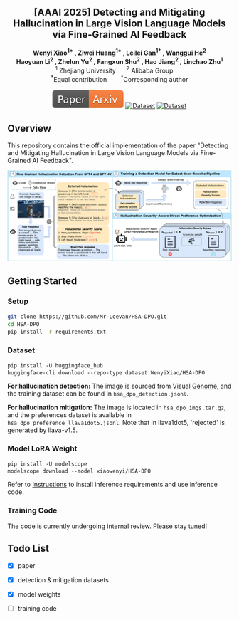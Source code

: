 <!-- # magic-edit.github.io -->

<p align="center">
  <h2 align="center">[AAAI 2025] Detecting and Mitigating Hallucination in Large Vision Language Models via Fine-Grained AI Feedback
</h2>
  <p align="center">
    <a><strong>Wenyi Xiao<sup>1*</sup> , </strong></a>
    <a><strong>Ziwei Huang<sup>1*</sup> , </strong></a>
    <a><strong>Leilei Gan<sup>1†</sup> , </strong></a>
    <a><strong>Wanggui He<sup>2</sup>  </strong></a>
    <br>
    <a><strong>Haoyuan Li<sup>2</sup> ,  </strong></a>
    <a><strong>Zhelun Yu<sup>2</sup> , </strong></a>
    <a><strong>Fangxun Shu<sup>2</sup> ,  </strong></a>
    <a><strong>Hao Jiang<sup>2</sup> , </strong></a>
    <a><strong>Linchao Zhu<sup>1</sup>   </strong></a>
    <br>
    <sup>1</sup> Zhejiang University&nbsp;&nbsp;&nbsp;&nbsp;&nbsp;&nbsp;<sup>2</sup> Alibaba Group&nbsp;&nbsp;&nbsp;&nbsp;&nbsp;&nbsp
    <br>
    <sup>*</sup>Equal contribution &nbsp;&nbsp;&nbsp;&nbsp;&nbsp;&nbsp <sup>†</sup>Corresponding author
    </br>
    </br>
        <a href="https://arxiv.org/pdf/2404.14233">
        <img src='assets/Paper-Arxiv-orange.svg' alt='Paper PDF'></a>
        <a href="https://huggingface.co/datasets/WenyiXiao/HSA-DPO">
        <img src='https://img.shields.io/badge/Dataset-HuggingFace-yellow' alt='Dataset'></a>
        <a href="https://modelscope.cn/models/xiaowenyi/HSA-DPO">
        <img src='https://img.shields.io/badge/Model-ModelScope-blue' alt='Dataset'></a>
        
  </p>
</p>



## Overview

This repository contains the official implementation of the paper "Detecting and Mitigating Hallucination in Large Vision Language Models via Fine-Grained AI Feedback".

![model](assets/1.png)

## Getting Started

### Setup

```bash
git clone https://github.com/Mr-Loevan/HSA-DPO.git
cd HSA-DPO
pip install -r requirements.txt
```

### Dataset
```
pip install -U huggingface_hub
huggingface-cli download --repo-type dataset WenyiXiao/HSA-DPO
```
**For hallucination detection:** The image is sourced from [Visual Genome](https://homes.cs.washington.edu/~ranjay/visualgenome/api.html), and the training dataset can be found in `hsa_dpo_detection.jsonl`.

**For hallucination mitigation:** The image is located in `hsa_dpo_imgs.tar.gz`, and the preferences dataset is available in `hsa_dpo_preference_llava1dot5.jsonl`. Note that in llava1dot5, 'rejected' is generated by llava-v1.5.


### Model LoRA Weight
```
pip install -U modelscope
modelscope download --model xiaowenyi/HSA-DPO
```
Refer to [Instructions](https://modelscope.cn/models/xiaowenyi/HSA-DPO) to install inference requirements and use inference code.


### Training Code

The code is currently undergoing internal review. Please stay tuned!



## Todo List

- [x] paper
- [x] detection & mitigation datasets 
- [x] model weights
- [ ] training code

